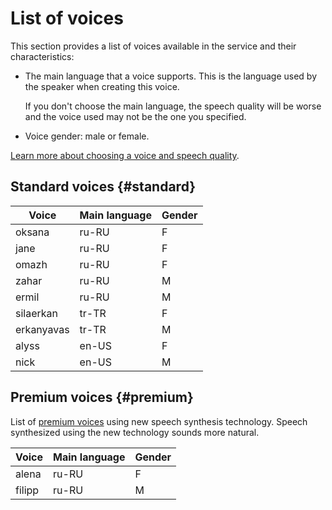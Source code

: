 # List of voices

This section provides a list of voices available in the service and their characteristics:

* The main language that a voice supports. This is the language used by the speaker when creating this voice.

    If you don't choose the main language, the speech quality will be worse and the voice used may not be the one you specified.

* Voice gender: male or female.

[Learn more about choosing a voice and speech quality](./index.md#voices).

## Standard voices {#standard}

| Voice | Main language | Gender |
| ---- | ---- | ---- |
| oksana | ru-RU | F |
| jane | ru-RU | F |
| omazh | ru-RU | F |
| zahar | ru-RU | M |
| ermil | ru-RU | M |
| silaerkan | tr-TR | F |
| erkanyavas | tr-TR | M |
| alyss | en-US | F |
| nick | en-US | M |

## Premium voices {#premium}

List of [premium voices](./index.md#premium) using new speech synthesis technology. Speech synthesized using the new technology sounds more natural.

| Voice | Main language | Gender |
| ---- | ---- | ---- |
| alena | ru-RU | F |
| filipp | ru-RU | M |

